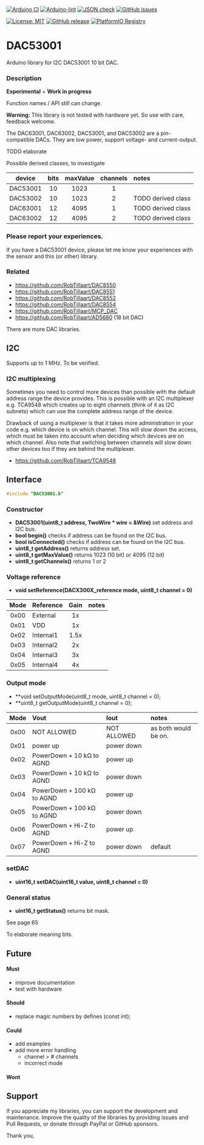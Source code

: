 
[![Arduino CI](https://github.com/RobTillaart/DAC53001/workflows/Arduino%20CI/badge.svg)](https://github.com/marketplace/actions/arduino_ci)
[![Arduino-lint](https://github.com/RobTillaart/DAC53001/actions/workflows/arduino-lint.yml/badge.svg)](https://github.com/RobTillaart/DAC53001/actions/workflows/arduino-lint.yml)
[![JSON check](https://github.com/RobTillaart/DAC53001/actions/workflows/jsoncheck.yml/badge.svg)](https://github.com/RobTillaart/DAC53001/actions/workflows/jsoncheck.yml)
[![GitHub issues](https://img.shields.io/github/issues/RobTillaart/DAC53001.svg)](https://github.com/RobTillaart/DAC53001/issues)

[![License: MIT](https://img.shields.io/badge/license-MIT-green.svg)](https://github.com/RobTillaart/DAC53001/blob/master/LICENSE)
[![GitHub release](https://img.shields.io/github/release/RobTillaart/DAC53001.svg?maxAge=3600)](https://github.com/RobTillaart/DAC53001/releases)
[![PlatformIO Registry](https://badges.registry.platformio.org/packages/robtillaart/library/DAC53001.svg)](https://registry.platformio.org/libraries/robtillaart/DAC53001)


# DAC53001

Arduino library for I2C DAC53001 10 bit DAC.


### Description

**Experimental** + **Work in progress**

Function names / API still can change.


**Warning:** This library is not tested with hardware yet. 
So use with care, feedback welcome.

The DAC63001, DAC63002, DAC53001, and DAC53002 are a pin-compatible DACs.
They are low power, support voltage- and current-output.


TODO elaborate


Possible derived classes, to investigate

|  device    |  bits  |  maxValue  |  channels  |  notes  |
|:----------:|:------:|:----------:|:----------:|:--------|
|  DAC53001  |   10   |    1023    |      1     |
|  DAC53002  |   10   |    1023    |      2     |  TODO derived class
|  DAC63001  |   12   |    4095    |      1     |  TODO derived class
|  DAC63002  |   12   |    4095    |      2     |  TODO derived class


### Please report your experiences.

If you have a DAC53001 device, please let me know your experiences
with the sensor and this (or other) library.


### Related

- https://github.com/RobTillaart/DAC8550
- https://github.com/RobTillaart/DAC8551
- https://github.com/RobTillaart/DAC8552
- https://github.com/RobTillaart/DAC8554
- https://github.com/RobTillaart/MCP_DAC
- https://github.com/RobTillaart/AD5680  (18 bit DAC)

There are more DAC libraries.



## I2C

Supports up to 1 MHz. To be verified.


### I2C multiplexing

Sometimes you need to control more devices than possible with the default
address range the device provides.
This is possible with an I2C multiplexer e.g. TCA9548 which creates up
to eight channels (think of it as I2C subnets) which can use the complete
address range of the device.

Drawback of using a multiplexer is that it takes more administration in
your code e.g. which device is on which channel.
This will slow down the access, which must be taken into account when
deciding which devices are on which channel.
Also note that switching between channels will slow down other devices
too if they are behind the multiplexer.

- https://github.com/RobTillaart/TCA9548



## Interface

```cpp
#include "DAC53001.h"
```

### Constructor

- **DAC53001(uint8_t address, TwoWire \* wire = &Wire)** set address and I2C bus.
- **bool begin()** checks if address can be found on the I2C bus.
- **bool isConnected()** checks if address can be found on the I2C bus.
- **uint8_t getAddress()** returns address set.
- **uint8_t getMaxValue()** returns 1023 (10 bit) or 4095 (12 bit)
- **uint8_t getChannels()** returns 1 or 2


### Voltage reference

- **void setReference(DACX300X_reference mode, uint8_t channel = 0)**

|  Mode  |  Reference  |  Gain  |  notes  |
|:------:|:------------|:------:|:--------|
|  0x00  |  External   |   1x   |
|  0x01  |  VDD        |   1x   |
|  0x02  |  Internal1  |  1.5x  |
|  0x03  |  Internal2  |   2x   |
|  0x04  |  Internal3  |   3x   |
|  0x05  |  Internal4  |   4x   |


### Output mode

- **void setOutputMode(uint8_t mode, uint8_t channel = 0);
- **uint8_t getOutputMode(uint8_t channel = 0);

|  Mode  |  Vout                        |   Iout         |  notes  |
|:------:|:-----------------------------|:---------------|:--------|
|  0x00  |  NOT ALLOWED                 |   NOT ALLOWED  |  as both would be on.
|  0x01  |  power up                    |   power down   |
|  0x02  |  PowerDown + 10 kΩ to AGND   |   power up     |
|  0x03  |  PowerDown + 10 kΩ to AGND   |   power down   |
|  0x04  |  PowerDown + 100 kΩ to AGND  |   power up     |
|  0x05  |  PowerDown + 100 kΩ to AGND  |   power down   |
|  0x06  |  PowerDown + Hi-Z to AGND    |   power up     |
|  0x07  |  PowerDown + Hi-Z to AGND    |   power down   |  default 


### setDAC

- **uint16_t setDAC(uint16_t value, uint8_t channel = 0)** 


### General status

- **uint16_t getStatus()** returns bit mask.

See page 65

To elaborate meaning bits.




## Future

#### Must

- improve documentation
- test with hardware

#### Should

- replace magic numbers by defines (const int);

#### Could

- add examples
- add more error handling
  - channel > # channels
  - incorrect mode

#### Wont


## Support

If you appreciate my libraries, you can support the development and maintenance.
Improve the quality of the libraries by providing issues and Pull Requests, or
donate through PayPal or GitHub sponsors.

Thank you,


